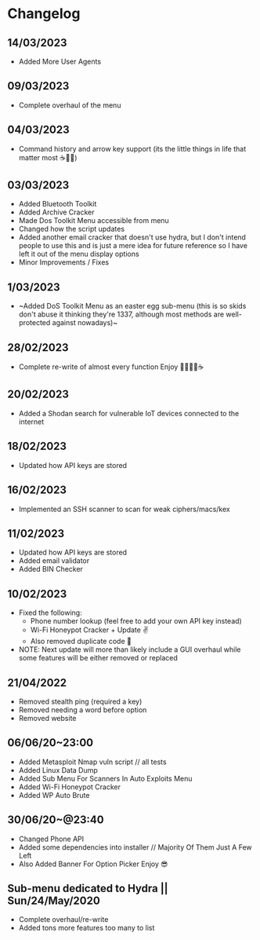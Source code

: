 # Changelog

## 14/03/2023
- Added More User Agents

## 09/03/2023
- Complete overhaul of the menu

## 04/03/2023
- Command history and arrow key support (its the little things in life that matter most ☕👨‍💻)

## 03/03/2023
- Added Bluetooth Toolkit
- Added Archive Cracker
- Made Dos Toolkit Menu accessible from menu
- Changed how the script updates
- Added another email cracker that doesn't use hydra, but I don't intend people to use this and is just a mere idea for future reference so I have left it out of the menu display options
- Minor Improvements / Fixes

## 1/03/2023
- ~Added DoS Toolkit Menu as an easter egg sub-menu (this is so skids don't abuse it thinking they're 1337, although most methods are well-protected against nowadays)~

## 28/02/2023
- Complete re-write of almost every function Enjoy 👨‍💻😮‍💨☕

## 20/02/2023
- Added a Shodan search for vulnerable IoT devices connected to the internet

## 18/02/2023
- Updated how API keys are stored

## 16/02/2023
- Implemented an SSH scanner to scan for weak ciphers/macs/kex

## 11/02/2023
- Updated how API keys are stored
- Added email validator
- Added BIN Checker

## 10/02/2023
- Fixed the following:
  - Phone number lookup (feel free to add your own API key instead)
  - Wi-Fi Honeypot Cracker + Update ✌️
  - Also removed duplicate code 🤦
- NOTE: Next update will more than likely include a GUI overhaul while some features will be either removed or replaced

## 21/04/2022
- Removed stealth ping (required a key)
- Removed needing a word before option
- Removed website

## 06/06/20~23:00
- Added Metasploit Nmap vuln script // all tests
- Added Linux Data Dump
- Added Sub Menu For Scanners In Auto Exploits Menu
- Added Wi-Fi Honeypot Cracker
- Added WP Auto Brute

## 30/06/20~@23:40
- Changed Phone API
- Added some dependencies into installer // Majority Of Them Just A Few Left
- Also Added Banner For Option Picker Enjoy 😎

## Sub-menu dedicated to Hydra || Sun/24/May/2020
- Complete overhaul/re-write
- Added tons more features too many to list
